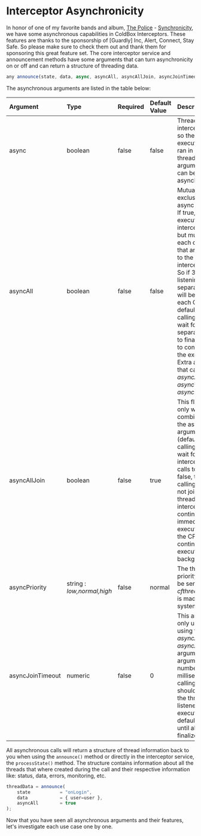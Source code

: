 # Interceptor Asynchronicity

In honor of one of my favorite bands and album, [The Police](http://en.wikipedia.org/wiki/Synchronicity_%28The_Police_album%29) - [Synchronicity](https://www.youtube.com/watch?v=Si5CSpUCDGY), we have some asynchronous capabilities in ColdBox Interceptors. These features are thanks to the sponsorship of \[Guardly\] Inc, Alert, Connect, Stay Safe. So please make sure to check them out and thank them for sponsoring this great feature set. The core interceptor service and announcement methods have some arguments that can turn asynchronicity on or off and can return a structure of threading data.

```javascript
any announce(state, data, async, asyncAll, asyncAllJoin, asyncJoinTimeout, asyncPriority);
```

The asynchronous arguments are listed in the table below:

| Argument | Type | Required | Default Value | Description |
| :--- | :--- | :--- | :--- | :--- |
| async | boolean | false | false | Threads the interception call so the entire execution chain is ran in a separate thread. Extra arguments that can be used: asyncPriority. |
| asyncAll | boolean | false | false | Mutually exclusive with the async argument. If true, this will execute the interception point but multi-thread each of the CFCs that are listening to the interception point. So if 3 CFCs are listening, then 3 separate threads will be created for each CFC call. By default, the calling thread will wait for all 3 separate threads to finalize in order to continue with the execution. Extra arguments that can be used: _asyncAllJoin_, _asyncTimeout_, _asyncPriority_. |
| asyncAllJoin | boolean | false | true | This flag is used only when combined with the asyncAll argument. If true \(default\), the calling thread will wait for all intercepted CFC calls to execute. If false, then the calling thread will not join the multi-threaded interception and continue immediate execution while the CFC's continue to execute in the background. |
| asyncPriority | string : _low,normal,high_ | false | normal | The thread priority that will be sent to each _cfthread_ call that is made by the system. |
| asyncJoinTimeout | numeric | false | 0 | This argument is only used when using the _asyncAll_ and _asyncAllJoin=true_ arguments. This argument is the number of milliseconds the calling thread should wait for all the threaded CFC listeners to execute. By default it waits until all threads finalize. |

All asynchronous calls will return a structure of thread information back to you when using the `announce()` method or directly in the interceptor service, the `processState()` method. The structure contains information about all the threads that where created during the call and their respective information like: status, data, errors, monitoring, etc.

```javascript
threadData = announce(
    state           = "onLogin", 
    data            = { user=user }, 
    asyncAll        = true
);
```

Now that you have seen all asynchronous arguments and their features, let's investigate each use case one by one.

